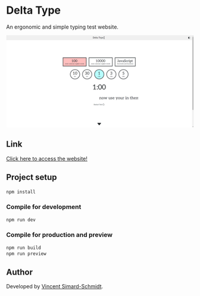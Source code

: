 # Delta Type
An ergonomic and simple typing test website.

![Website Demo](./assets/demo.gif)

## Link
[Click here to access the website!](https://delta-type.netlify.app/)

## Project setup
```
npm install
```

### Compile for development
```
npm run dev
```

### Compile for production and preview
```
npm run build
npm run preview
```

## Author
Developed by [Vincent Simard-Schmidt](https://www.linkedin.com/in/vincent-simard-schmidt-1a2645215/).
